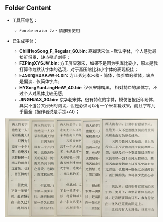 ## Folder Content

- 工具压缩包： 
    * `FontGenerator.7z` - 请解压使用

- 已生成字体：
    * **ChillHuoSong_F_Regular_60.bin:**    寒蝉活宋体 - 默认字体，个人感觉最接近纸质，缺点是毛刺感；
    * **FZPingXYSJW.bin:**                  方正屏显雅宋，如果不是因为字库比较小，原本是我打算作为默认字体的选项，对于高压缩比和小字体的表现极佳；
    * **FZSongKBXKJW-R.bin:**               方正秀刻本宋楷 - 简体，很雅致的楷体，缺点是偏淡，仅简体字库;
    * **HYSongYunLangHeiW_40.bin:**         汉仪宋韵朗黑， 相对持中的黑体字，不过个人对黑体比较无感;
    * **JINGHUA3_30.bin:**                  京华老宋体，很有特点的字体，模仿旧报纸印刷体，其实不适合大部头的阅读，但是必须可以有一个来看看效果，而且字库几乎最全（据作者说是手搓+AI）；


![Font](https://github.com/shinemoon/releaseReadPaper/blob/main/pics/fontdemo.jpg)
